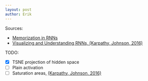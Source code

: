 ```yaml
---
layout: post
author: Erik
---
```



Sources:
* [Memorization in RNNs](https://distill.pub/2019/memorization-in-rnns/)
* [Visualizing and Understanding RNNs, (Karpathy, Johnson, 2016)](https://arxiv.org/pdf/1506.02078.pdf)



<!--more-->

TODO:
* [x] TSNE projection of hidden space
* [ ] Plain activation
* [ ] Saturation areas, [(Karpathy, Johnson, 2016)](https://arxiv.org/pdf/1506.02078.pdf)
